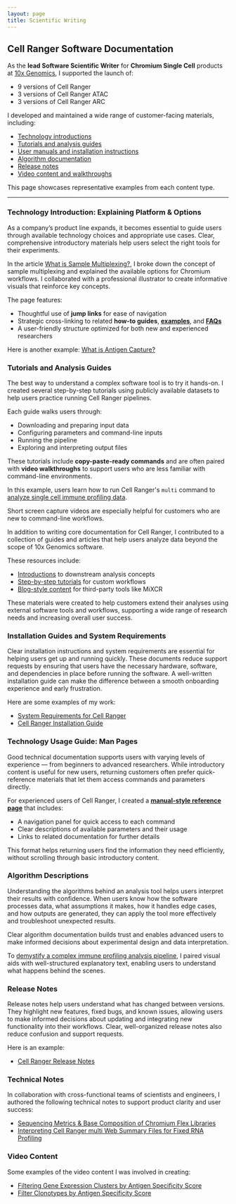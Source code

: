 ```yaml
---
layout: page
title: Scientific Writing
---
```


## Cell Ranger Software Documentation  

As the **lead Software Scientific Writer** for **Chromium Single Cell** products at [10x Genomics](https://www.10xgenomics.com/), I supported the launch of:  
- 9 versions of Cell Ranger  
- 3 versions of Cell Ranger ATAC  
- 3 versions of Cell Ranger ARC  

I developed and maintained a wide range of customer-facing materials, including:  
- [Technology introductions](#technology-introduction-explaining-platform--options)  
- [Tutorials and analysis guides](#tutorials-and-analysis-guides)  
- [User manuals and installation instructions](#installation-guides-and-system-requirements)  
- [Algorithm documentation](#algorithm-descriptions)  
- [Release notes](#release-notes)  
- [Video content and walkthroughs](#video-content)  

This page showcases representative examples from each content type.

---

### Technology Introduction: Explaining Platform & Options

As a company’s product line expands, it becomes essential to guide users through available technology choices and appropriate use cases. Clear, comprehensive introductory materials help users select the right tools for their experiments.

In the article [What is Sample Multiplexing?](https://www.10xgenomics.com/support/software/cell-ranger/latest/getting-started/cr-3p-what-is-cellplex), I broke down the concept of sample multiplexing and explained the available options for Chromium workflows. I collaborated with a professional illustrator to create informative visuals that reinforce key concepts.

The page features:  
- Thoughtful use of **jump links** for ease of navigation  
- Strategic cross-linking to related **how-to guides**, [**examples**](https://www.10xgenomics.com/support/software/cell-ranger/latest/analysis/running-pipelines/cr-3p-multi#hashing), and [**FAQs**](https://kb.10xgenomics.com/hc/en-us/articles/33451184917389-Can-I-perform-Cell-Hashing-in-a-GEM-X-Universal-3-Gene-Expression-v4-workflow) 
- A user-friendly structure optimized for both new and experienced researchers


Here is another example: [What is Antigen Capture?](https://www.10xgenomics.com/support/software/cell-ranger/latest/getting-started/cr-5p-what-is-antigen-capture)

### Tutorials and Analysis Guides

The best way to understand a complex software tool is to try it hands-on. I created several step-by-step tutorials using publicly available datasets to help users practice running Cell Ranger pipelines.

Each guide walks users through:
- Downloading and preparing input data
- Configuring parameters and command-line inputs
- Running the pipeline
- Exploring and interpreting output files

These tutorials include **copy-paste-ready commands** and are often paired with **video walkthroughs** to support users who are less familiar with command-line environments.

In this example, users learn how to run Cell Ranger's `multi` command to [analyze single cell immune profiling data](https://www.10xgenomics.com/support/software/cell-ranger/latest/tutorials/cr-tutorial-multi).

Short screen capture videos are especially helpful for customers who are new to command-line workflows.


In addition to writing core documentation for Cell Ranger, I contributed to a collection of guides and articles that help users analyze data beyond the scope of 10x Genomics software.

These resources include:
- [Introductions](https://www.10xgenomics.com/analysis-guides/immune-profiling-analysis-whats-next-after-cell-ranger) to downstream analysis concepts
- [Step-by-step tutorials](https://www.10xgenomics.com/analysis-guides/demultiplexing-and-analyzing-5%E2%80%99-immune-profiling-libraries-pooled-with-hashtags) for custom workflows
- [Blog-style content](https://www.10xgenomics.com/analysis-guides/mixcr-single-cell-immune-repertoire-analysis) for third-party tools like MiXCR

These materials were created to help customers extend their analyses using external software tools and workflows, supporting a wide range of research needs and increasing overall user success.

### Installation Guides and System Requirements

Clear installation instructions and system requirements are essential for helping users get up and running quickly. These documents reduce support requests by ensuring that users have the necessary hardware, software, and dependencies in place before running the software. A well-written installation guide can make the difference between a smooth onboarding experience and early frustration.

Here are some examples of my work:
- [System Requirements for Cell Ranger](https://www.10xgenomics.com/support/software/cell-ranger/downloads/cr-system-requirements)
- [Cell Ranger Installation Guide](https://www.10xgenomics.com/support/software/cell-ranger/latest/tutorials/cr-tutorial-in)


### Technology Usage Guide: Man Pages

Good technical documentation supports users with varying levels of experience — from beginners to advanced researchers. While introductory content is useful for new users, returning customers often prefer quick-reference materials that let them access commands and parameters directly.

For experienced users of Cell Ranger, I created a [**manual-style reference page**](https://www.10xgenomics.com/support/software/cell-ranger/latest/resources/cr-command-line-arguments) that includes:

- A navigation panel for quick access to each command
- Clear descriptions of available parameters and their usage
- Links to related documentation for further details

This format helps returning users find the information they need efficiently, without scrolling through basic introductory content.

### Algorithm Descriptions

Understanding the algorithms behind an analysis tool helps users interpret their results with confidence. When users know how the software processes data, what assumptions it makes, how it handles edge cases, and how outputs are generated, they can apply the tool more effectively and troubleshoot unexpected results. 

Clear algorithm documentation builds trust and enables advanced users to make informed decisions about experimental design and data interpretation.

To [demystify a complex immune profiling analysis pipeline](https://www.10xgenomics.com/support/software/cell-ranger/latest/algorithms-overview/cr-5p-vdj-algorithm), I paired visual aids with well-structured explanatory text, enabling users to understand what happens behind the scenes.


### Release Notes

Release notes help users understand what has changed between versions. They highlight new features, fixed bugs, and known issues, allowing users to make informed decisions about updating and integrating new functionality into their workflows. Clear, well-organized release notes also reduce confusion and support requests.

Here is an example:
- [Cell Ranger Release Notes](https://www.10xgenomics.com/support/software/cell-ranger/latest/release-notes)


### Technical Notes

In collaboration with cross-functional teams of scientists and engineers, I authored the following technical notes to support product clarity and user success:

- [Sequencing Metrics & Base Composition of Chromium Flex Libraries](https://www.10xgenomics.com/support/flex-gene-expression/documentation/steps/sequencing/sequencing-metrics-base-composition-of-chromium-fixed-rna-profiling-libraries)
- [Interpreting Cell Ranger multi Web Summary Files for Fixed RNA Profiling](https://www.10xgenomics.com/support/flex-gene-expression/documentation/steps/sequencing/interpreting-cell-ranger-multi-web-summary-files-for-fixed-rna-profiling)


### Video Content

Some examples of the video content I was involved in creating:

- [Filtering Gene Expression Clusters by Antigen Specificity Score](https://www.youtube.com/watch?v=zB6mGi2BmHk&t=21s)
- [Filter Clonotypes by Antigen Specificity Score](https://www.youtube.com/watch?v=KwPa0nohlvE)